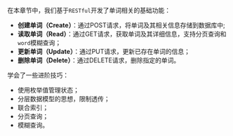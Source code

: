 在本章节中，我们基于`RESTful`开发了单词相关的基础功能：
- **创建单词（Create）**：通过POST请求，将单词及其相关信息存储到数据库中;
- **读取单词（Read）**：通过GET请求，获取单词及其详细信息，支持分页查询和`word`模糊查询；
- **更新单词（Update）**：通过PUT请求，更新已存在单词的信息；
- **删除单词（Delete）**：通过DELETE请求，删除指定的单词。

学会了一些进阶技巧：
- 使用枚举值管理状态；
- 分层数据模型的思想，限制透传；
- 联合索引；
- 分页查询；
- 模糊查询。